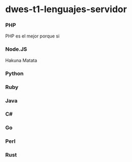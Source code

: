 # dwes-t1-lenguajes-servidor

### PHP
PHP es el mejor porque si

### Node.JS
Hakuna Matata

### Python

### Ruby

### Java

### C#

### Go

### Perl

### Rust
